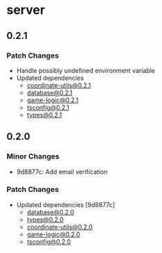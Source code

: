 # server

## 0.2.1

### Patch Changes

- Handle possibly undefined environment variable
- Updated dependencies
  - coordinate-utils@0.2.1
  - database@0.2.1
  - game-logic@0.2.1
  - tsconfig@0.2.1
  - types@0.2.1

## 0.2.0

### Minor Changes

- 9d8877c: Add email verification

### Patch Changes

- Updated dependencies [9d8877c]
  - database@0.2.0
  - types@0.2.0
  - coordinate-utils@0.2.0
  - game-logic@0.2.0
  - tsconfig@0.2.0
